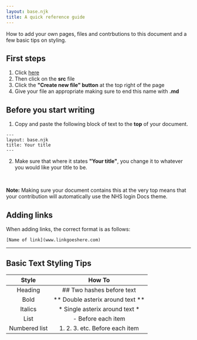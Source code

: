 ```yaml
---
layout: base.njk
title: A quick reference guide
---
```


 How to add your own pages, files and contrbutions to this document and a few basic tips on styling.

## First steps 
1. Click [here](https://github.com/faithmawi/nhs-dev-docs) 
2. Then click on the **src** file
3. Click the **"Create new file" button** at the top right of the page
4. Give your file an appropriate making sure to end this name with **.md**

## Before you start writing

1. Copy and paste the following block of text to the **top** of your document. 

```
---
layout: base.njk
title: Your title
---

```

2. Make sure that where it states **"Your title"**, you change it to whatever you would like your title to be.

<br>

**Note:** Making sure your document contains this at the very top means that your contribution will automatically use the NHS login Docs theme.

## Adding links

When adding links, the correct format is as follows:
```
[Name of link](www.linkgoeshere.com)

```
***
## Basic Text Styling Tips

| Style         | How To                                  |
|:-------------:|:-------------:                          |
|Heading        | ## Two hashes before text               |
|Bold           | ** Double asterix around text **        |
|Italics        | * Single asterix around text *          |
|List           | - Before each item                      |
|Numbered list  | 1. 2. 3. etc. Before each item          |


